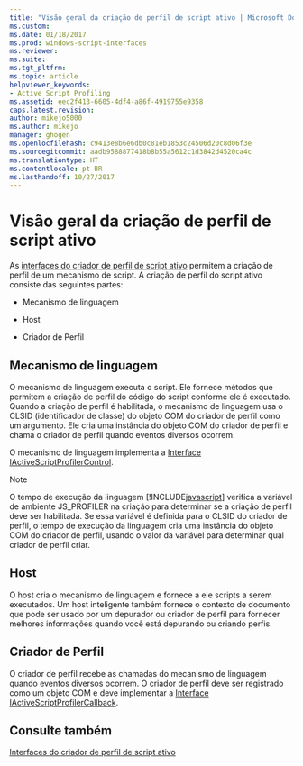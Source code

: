 ```yaml
---
title: "Visão geral da criação de perfil de script ativo | Microsoft Docs"
ms.custom: 
ms.date: 01/18/2017
ms.prod: windows-script-interfaces
ms.reviewer: 
ms.suite: 
ms.tgt_pltfrm: 
ms.topic: article
helpviewer_keywords:
- Active Script Profiling
ms.assetid: eec2f413-6605-4df4-a86f-4919755e9358
caps.latest.revision: 
author: mikejo5000
ms.author: mikejo
manager: ghogen
ms.openlocfilehash: c9413e8b6e6db0c81eb1853c24506d20c8d06f3e
ms.sourcegitcommit: aadb9588877418b8b55a5612c1d3842d4520ca4c
ms.translationtype: HT
ms.contentlocale: pt-BR
ms.lasthandoff: 10/27/2017
---
```

# <a name="active-script-profiling-overview"></a>Visão geral da criação de perfil de script ativo
As [interfaces do criador de perfil de script ativo](../winscript/reference/active-script-profiler-interfaces.md) permitem a criação de perfil de um mecanismo de script. A criação de perfil do script ativo consiste das seguintes partes:  
  
-   Mecanismo de linguagem  
  
-   Host  
  
-   Criador de Perfil  
  
## <a name="language-engine"></a>Mecanismo de linguagem  
 O mecanismo de linguagem executa o script. Ele fornece métodos que permitem a criação de perfil do código do script conforme ele é executado. Quando a criação de perfil é habilitada, o mecanismo de linguagem usa o CLSID (identificador de classe) do objeto COM do criador de perfil como um argumento. Ele cria uma instância do objeto COM do criador de perfil e chama o criador de perfil quando eventos diversos ocorrem.  
  
 O mecanismo de linguagem implementa a [Interface IActiveScriptProfilerControl](../winscript/reference/iactivescriptprofilercontrol-interface.md).  
  
> [!NOTE]
>  O tempo de execução da linguagem [!INCLUDE[javascript](../javascript/includes/javascript-md.md)] verifica a variável de ambiente JS_PROFILER na criação para determinar se a criação de perfil deve ser habilitada. Se essa variável é definida para o CLSID do criador de perfil, o tempo de execução da linguagem cria uma instância do objeto COM do criador de perfil, usando o valor da variável para determinar qual criador de perfil criar.  
  
## <a name="host"></a>Host  
 O host cria o mecanismo de linguagem e fornece a ele scripts a serem executados. Um host inteligente também fornece o contexto de documento que pode ser usado por um depurador ou criador de perfil para fornecer melhores informações quando você está depurando ou criando perfis.  
  
## <a name="profiler"></a>Criador de Perfil  
 O criador de perfil recebe as chamadas do mecanismo de linguagem quando eventos diversos ocorrem. O criador de perfil deve ser registrado como um objeto COM e deve implementar a [Interface IActiveScriptProfilerCallback](../winscript/reference/iactivescriptprofilercallback-interface.md).  
  
## <a name="see-also"></a>Consulte também  
 [Interfaces do criador de perfil de script ativo](../winscript/reference/active-script-profiler-interfaces.md)